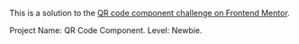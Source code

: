 This is a solution to the [QR code component challenge on Frontend Mentor](https://www.frontendmentor.io/challenges/qr-code-component-iux_sIO_H).

Project Name: QR Code Component.
Level: Newbie.

